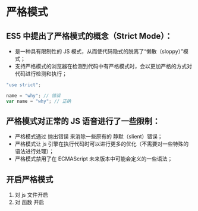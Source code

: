 # 严格模式

## ES5 中提出了严格模式的概念（Strict Mode）：

- 是一种具有限制性的 JS 模式，从而使代码隐式的脱离了“懒散（sloppy）”模式；
- 支持严格模式的浏览器在检测到代码中有严格模式时，会以更加严格的方式对代码进行检测和执行；

```js
"use strict";

name = "why"; // 错误
var name = "why"; // 正确
```

## 严格模式对正常的 JS 语音进行了一些限制：

- 严格模式通过 抛出错误 来消除一些原有的 静默（slient）错误；
- 严格模式让 js 引擎在执行代码时可以进行更多的优化（不需要对一些特殊的语法进行处理）；
- 严格模式禁用了在 ECMAScript 未来版本中可能会定义的一些语法；

## 开启严格模式

1. 对 js 文件开启
2. 对 函数 开启
